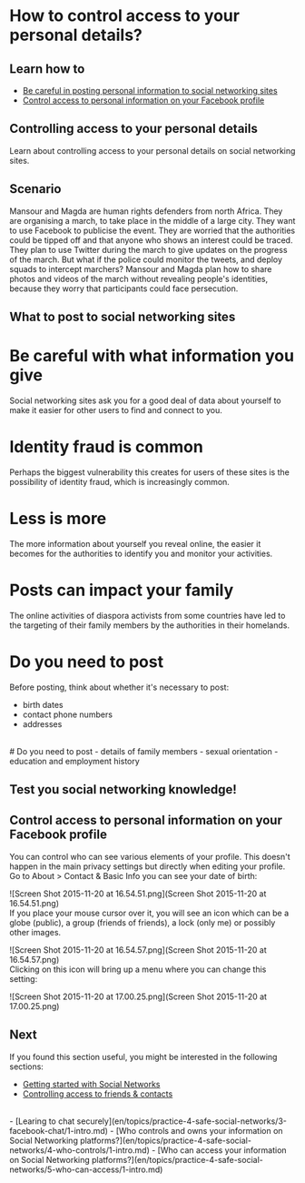 # How to control access to your personal details?
## Learn how to

- [Be careful in posting personal information to social networking sites](en/topics/practice-4-safe-social-networks/2-access-personal-details/3-learn.md)
- [Control access to personal information on your Facebook profile](en/topics/practice-4-safe-social-networks/2-access-personal-details/4-howto.md)



## Controlling access to your personal details

Learn about controlling access to your personal details on social networking sites.



## Scenario

Mansour and Magda are human rights defenders from north Africa. They are organising a march, to take place in the middle of a large city. They want to use Facebook to publicise the event. They are worried that the authorities could be tipped off and that anyone who shows an interest could be traced. They plan to use Twitter during the march to give updates on the progress of the march. But what if the police could monitor the tweets, and deploy squads to intercept marchers? Mansour and Magda plan how to share photos and videos of the march without revealing people's identities, because they worry that participants could face persecution.


## What to post to social networking sites

# Be careful with what information you give
Social networking sites ask you for a good deal of data about yourself to make it easier for other users to find and connect to you.
<br>
# Identity fraud is common
Perhaps the biggest vulnerability this creates for users of these sites is the possibility of identity fraud, which is increasingly common.
<br>
# Less is more
The more information about yourself you reveal online, the easier it becomes for the authorities to identify you and monitor your activities.
<br>
# Posts can impact your family
The online activities of diaspora activists from some countries have led to the targeting of their family members by the authorities in their homelands.
<br>
# Do you need to post
Before posting, think about whether it's necessary to post:
 - birth dates
 - contact phone numbers
 - addresses
<br>
# Do you need to post
 - details of family members
 - sexual orientation
 - education and employment history



## Test you social networking knowledge!




## Control access to personal information on your Facebook profile

You can control who can see various elements of your profile. This doesn't happen in the main privacy settings but directly when editing your profile.
<br>
Go to About > Contact & Basic Info you can see your date of birth:

![Screen Shot 2015-11-20 at 16.54.51.png](Screen Shot 2015-11-20 at 16.54.51.png)
<br>
If you place your mouse cursor over it, you will see an icon which can be a globe (public), a group (friends of friends), a lock (only me) or possibly other images.

![Screen Shot 2015-11-20 at 16.54.57.png](Screen Shot 2015-11-20 at 16.54.57.png)
<br>
Clicking on this icon will bring up a menu where you can change this setting:

![Screen Shot 2015-11-20 at 17.00.25.png](Screen Shot 2015-11-20 at 17.00.25.png)



## Next

If you found this section useful, you might be interested in the following sections:
- [Getting started with Social Networks](en/topics/practice-4-safe-social-networks/0-getting-started/1-intro-hrd.md)
- [Controlling access to friends & contacts](en/topics/practice-4-safe-social-networks/1-access-friends-contacts/1-intro.md)
<br>
- [Learing to chat securely](en/topics/practice-4-safe-social-networks/3-facebook-chat/1-intro.md)
- [Who controls and owns your information on Social Networking platforms?](en/topics/practice-4-safe-social-networks/4-who-controls/1-intro.md)
- [Who can access your information on Social Networking platforms?](en/topics/practice-4-safe-social-networks/5-who-can-access/1-intro.md)



